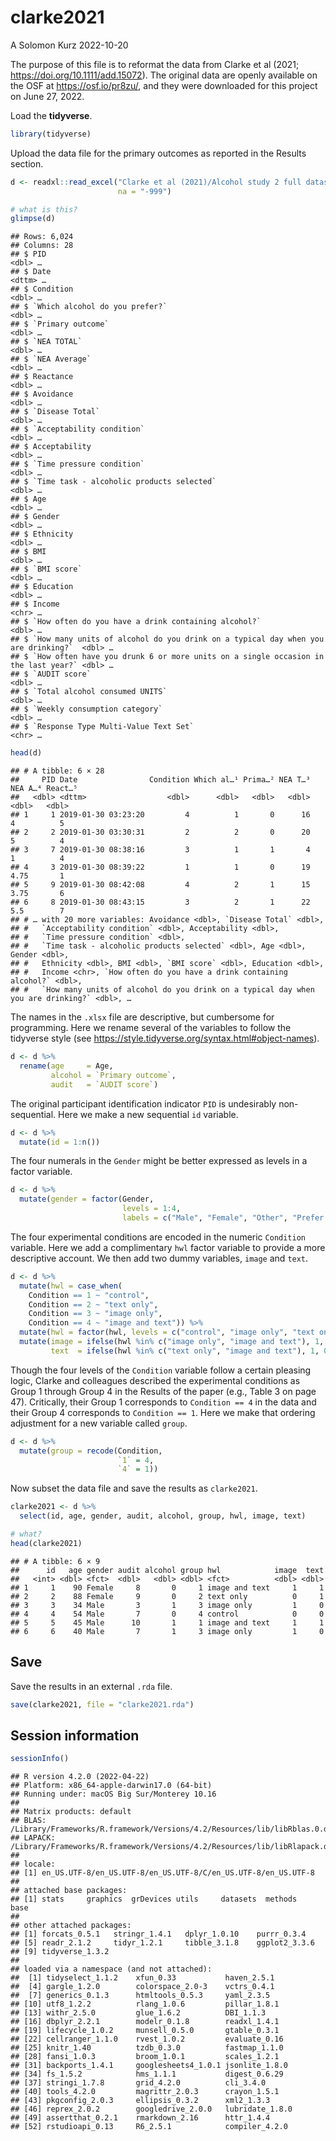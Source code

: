 clarke2021
================
A Solomon Kurz
2022-10-20

The purpose of this file is to reformat the data from Clarke et al
(2021; <https://doi.org/10.1111/add.15072>). The original data are
openly available on the OSF at <https://osf.io/pr8zu/>, and they were
downloaded for this project on June 27, 2022.

Load the **tidyverse**.

``` r
library(tidyverse)
```

Upload the data file for the primary outcomes as reported in the Results
section.

``` r
d <- readxl::read_excel("Clarke et al (2021)/Alcohol study 2 full dataset.xlsx",
                        na = "-999")

# what is this?
glimpse(d)
```

    ## Rows: 6,024
    ## Columns: 28
    ## $ PID                                                                               <dbl> …
    ## $ Date                                                                              <dttm> …
    ## $ Condition                                                                         <dbl> …
    ## $ `Which alcohol do you prefer?`                                                    <dbl> …
    ## $ `Primary outcome`                                                                 <dbl> …
    ## $ `NEA TOTAL`                                                                       <dbl> …
    ## $ `NEA Average`                                                                     <dbl> …
    ## $ Reactance                                                                         <dbl> …
    ## $ Avoidance                                                                         <dbl> …
    ## $ `Disease Total`                                                                   <dbl> …
    ## $ `Acceptability condition`                                                         <dbl> …
    ## $ Acceptability                                                                     <dbl> …
    ## $ `Time pressure condition`                                                         <dbl> …
    ## $ `Time task - alcoholic products selected`                                         <dbl> …
    ## $ Age                                                                               <dbl> …
    ## $ Gender                                                                            <dbl> …
    ## $ Ethnicity                                                                         <dbl> …
    ## $ BMI                                                                               <dbl> …
    ## $ `BMI score`                                                                       <dbl> …
    ## $ Education                                                                         <dbl> …
    ## $ Income                                                                            <chr> …
    ## $ `How often do you have a drink containing alcohol?`                               <dbl> …
    ## $ `How many units of alcohol do you drink on a typical day when you are drinking?`  <dbl> …
    ## $ `How often have you drunk 6 or more units on a single occasion in the last year?` <dbl> …
    ## $ `AUDIT score`                                                                     <dbl> …
    ## $ `Total alcohol consumed UNITS`                                                    <dbl> …
    ## $ `Weekly consumption category`                                                     <dbl> …
    ## $ `Response Type Multi-Value Text Set`                                              <chr> …

``` r
head(d)
```

    ## # A tibble: 6 × 28
    ##     PID Date                Condition Which al…¹ Prima…² NEA T…³ NEA A…⁴ React…⁵
    ##   <dbl> <dttm>                  <dbl>      <dbl>   <dbl>   <dbl>   <dbl>   <dbl>
    ## 1     1 2019-01-30 03:23:20         4          1       0      16    4          5
    ## 2     2 2019-01-30 03:30:31         2          2       0      20    5          4
    ## 3     7 2019-01-30 08:38:16         3          1       1       4    1          4
    ## 4     3 2019-01-30 08:39:22         1          1       0      19    4.75       1
    ## 5     9 2019-01-30 08:42:08         4          2       1      15    3.75       6
    ## 6     8 2019-01-30 08:43:15         3          2       1      22    5.5        7
    ## # … with 20 more variables: Avoidance <dbl>, `Disease Total` <dbl>,
    ## #   `Acceptability condition` <dbl>, Acceptability <dbl>,
    ## #   `Time pressure condition` <dbl>,
    ## #   `Time task - alcoholic products selected` <dbl>, Age <dbl>, Gender <dbl>,
    ## #   Ethnicity <dbl>, BMI <dbl>, `BMI score` <dbl>, Education <dbl>,
    ## #   Income <chr>, `How often do you have a drink containing alcohol?` <dbl>,
    ## #   `How many units of alcohol do you drink on a typical day when you are drinking?` <dbl>, …

The names in the `.xlsx` file are descriptive, but cumbersome for
programming. Here we rename several of the variables to follow the
tidyverse style (see
<https://style.tidyverse.org/syntax.html#object-names>).

``` r
d <- d %>% 
  rename(age     = Age,
         alcohol = `Primary outcome`,
         audit   = `AUDIT score`)
```

The original participant identification indicator `PID` is undesirably
non-sequential. Here we make a new sequential `id` variable.

``` r
d <- d %>% 
  mutate(id = 1:n())
```

The four numerals in the `Gender` might be better expressed as levels in
a factor variable.

``` r
d <- d %>% 
  mutate(gender = factor(Gender,
                         levels = 1:4,
                         labels = c("Male", "Female", "Other", "Prefer not to say")))
```

The four experimental conditions are encoded in the numeric `Condition`
variable. Here we add a complimentary `hwl` factor variable to provide a
more descriptive account. We then add two dummy variables, `image` and
`text`.

``` r
d <- d %>%
  mutate(hwl = case_when(
    Condition == 1 ~ "control",
    Condition == 2 ~ "text only",
    Condition == 3 ~ "image only",
    Condition == 4 ~ "image and text")) %>% 
  mutate(hwl = factor(hwl, levels = c("control", "image only", "text only", "image and text")))  %>% 
  mutate(image = ifelse(hwl %in% c("image only", "image and text"), 1, 0),
         text  = ifelse(hwl %in% c("text only", "image and text"), 1, 0))
```

Though the four levels of the `Condition` variable follow a certain
pleasing logic, Clarke and colleagues described the experimental
conditions as Group 1 through Group 4 in the Results of the paper (e.g.,
Table 3 on page 47). Critically, their Group 1 corresponds to
`Condition == 4` in the data and their Group 4 corresponds to
`Condition == 1`. Here we make that ordering adjustment for a new
variable called `group`.

``` r
d <- d %>% 
  mutate(group = recode(Condition,
                        `1` = 4, 
                        `4` = 1))
```

Now subset the data file and save the results as `clarke2021`.

``` r
clarke2021 <- d %>% 
  select(id, age, gender, audit, alcohol, group, hwl, image, text)

# what?
head(clarke2021)
```

    ## # A tibble: 6 × 9
    ##      id   age gender audit alcohol group hwl            image  text
    ##   <int> <dbl> <fct>  <dbl>   <dbl> <dbl> <fct>          <dbl> <dbl>
    ## 1     1    90 Female     8       0     1 image and text     1     1
    ## 2     2    88 Female     9       0     2 text only          0     1
    ## 3     3    34 Male       3       1     3 image only         1     0
    ## 4     4    54 Male       7       0     4 control            0     0
    ## 5     5    45 Male      10       1     1 image and text     1     1
    ## 6     6    40 Male       7       1     3 image only         1     0

## Save

Save the results in an external `.rda` file.

``` r
save(clarke2021, file = "clarke2021.rda")
```

## Session information

``` r
sessionInfo()
```

    ## R version 4.2.0 (2022-04-22)
    ## Platform: x86_64-apple-darwin17.0 (64-bit)
    ## Running under: macOS Big Sur/Monterey 10.16
    ## 
    ## Matrix products: default
    ## BLAS:   /Library/Frameworks/R.framework/Versions/4.2/Resources/lib/libRblas.0.dylib
    ## LAPACK: /Library/Frameworks/R.framework/Versions/4.2/Resources/lib/libRlapack.dylib
    ## 
    ## locale:
    ## [1] en_US.UTF-8/en_US.UTF-8/en_US.UTF-8/C/en_US.UTF-8/en_US.UTF-8
    ## 
    ## attached base packages:
    ## [1] stats     graphics  grDevices utils     datasets  methods   base     
    ## 
    ## other attached packages:
    ## [1] forcats_0.5.1   stringr_1.4.1   dplyr_1.0.10    purrr_0.3.4    
    ## [5] readr_2.1.2     tidyr_1.2.1     tibble_3.1.8    ggplot2_3.3.6  
    ## [9] tidyverse_1.3.2
    ## 
    ## loaded via a namespace (and not attached):
    ##  [1] tidyselect_1.1.2    xfun_0.33           haven_2.5.1        
    ##  [4] gargle_1.2.0        colorspace_2.0-3    vctrs_0.4.1        
    ##  [7] generics_0.1.3      htmltools_0.5.3     yaml_2.3.5         
    ## [10] utf8_1.2.2          rlang_1.0.6         pillar_1.8.1       
    ## [13] withr_2.5.0         glue_1.6.2          DBI_1.1.3          
    ## [16] dbplyr_2.2.1        modelr_0.1.8        readxl_1.4.1       
    ## [19] lifecycle_1.0.2     munsell_0.5.0       gtable_0.3.1       
    ## [22] cellranger_1.1.0    rvest_1.0.2         evaluate_0.16      
    ## [25] knitr_1.40          tzdb_0.3.0          fastmap_1.1.0      
    ## [28] fansi_1.0.3         broom_1.0.1         scales_1.2.1       
    ## [31] backports_1.4.1     googlesheets4_1.0.1 jsonlite_1.8.0     
    ## [34] fs_1.5.2            hms_1.1.1           digest_0.6.29      
    ## [37] stringi_1.7.8       grid_4.2.0          cli_3.4.0          
    ## [40] tools_4.2.0         magrittr_2.0.3      crayon_1.5.1       
    ## [43] pkgconfig_2.0.3     ellipsis_0.3.2      xml2_1.3.3         
    ## [46] reprex_2.0.2        googledrive_2.0.0   lubridate_1.8.0    
    ## [49] assertthat_0.2.1    rmarkdown_2.16      httr_1.4.4         
    ## [52] rstudioapi_0.13     R6_2.5.1            compiler_4.2.0
